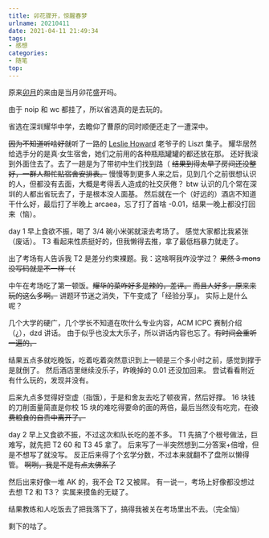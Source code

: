```yaml
---
title: 卯花骤开，惊醒春梦
urlname: 20210411
date: 2021-04-11 21:49:34
tags:
- 感想
categories:
- 随笔
top:
---
```


原来[卯月](https://ja.wikipedia.org/wiki/4月_(旧暦))的来由是当月卯花盛开吗。

由于 noip 和 wc 都挂了，所以省选真的是去玩的。

省选在深圳耀华中学，去瞻仰了曹原的同时顺便还走了一遭深中。

<!-- more -->

~~因为不知道听啥好就~~听了一路的 [Leslie Howard](https://en.wikipedia.org/wiki/Leslie_Howard_(musician)) 老爷子的 Liszt 集子。
耀华居然给选手分的是真·女生宿舍，她们之前用的各种瓶瓶罐罐的都还放在那。
还好我滚到外面住去了。去了一趟是为了带初中生们找到路（
~~结果到得太早了房间还没整好，一群人帮忙贴宿舍安排表。~~
慢慢等到更多人来之后，见到几个之前很想认识的人，但都没有去面，大概是考得丢人造成的社交厌倦？
btw 认识的几个常在深圳的人都出省玩去了，于是根本没人面基。
然后就在一个（好远的）酒店不知道干什么好，最后打了半晚上 arcaea，忘了打了首啥 -0.01，结果一晚上都没打回来（恼）。


day 1 早上食欲不振，喝了 3/4 碗小米粥就滚去考场了。
感觉大家都比我紧张（废话）。
T3 看起来性质挺好的，但我懒得去推，拿了最低档暴力就走了。

出了考场有人告诉我 T2 是差分约束裸题。我：这啥啊我咋没学过？
~~果然 3 mons 没写码就是不一样（（~~

中午在考场吃了第一顿饭。~~耀华的菜咋好多是辣的，差评。~~
~~而且人好多，原来来玩的这么多啊。~~
讲题环节迷之消失，下午变成了「经验分享」。
实际上是什么呢？

几个大学的硬广，几个学长不知道在吹什么专业内容，ACM ICPC 赛制介绍（¿），dzd 讲话。
由于似乎也没太大乐子，所以讲话内容也忘了。~~有时间会重听一遍的。~~

结果五点多就吃晚饭，吃着吃着突然意识到上一顿是三个多小时之前，感觉到撑于是就倒了。
然后酒店里继续没乐子，昨晚掉的 0.01 还没加回来。
尝试看看附近有什么玩的，发现并没有。

后来九点多觉得好空虚（指饿），于是和舍友去吃了顿夜宵，然后好撑。
16 块钱的刀削面量简直是你校 15 块的难吃得要命的面的两倍，最后当然没有吃完，~~在浪费粮食的自责中离开了。~~


day 2 早上又食欲不振，不过这次和队长吃的差不多。
T1 先搞了个根号做法，巨难写，就先把 T2 60 和 T3 45 拿了。
后来写了一半突然想到二分答案+倍增，但是不想写了就没写。
反正后来得了个玄学分数，不过本来就翻不了盘所以懒得管。
~~啊咧，我是不是有点太佛系了~~

然后出来好像一堆 AK 的，我不会 T2 又被屌。
有一说一，考场上好像都没想过去想 T2 和 T3？
实属来摸鱼的无疑了。

结果教练和人吃饭去了把我落下了，搞得我被关在考场里出不去。（完全恼）

剩下的咕了。